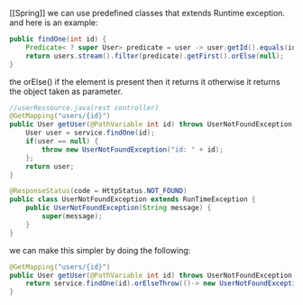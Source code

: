 [[Spring]]
we  can use predefined classes that extends Runtime exception.
and here is an example:
```java 
public findOne(int id) {
	Predicate< ? super User> predicate = user -> user.getId().equals(id);
	return users.stream().filter(predicate).getFirst().orElse(null);
}
```

the orElse() if the element is present then it returns it otherwise it returns the object taken as parameter.

``` java 
//userRessource.java(rest controller)
@GetMapping("users/{id}")
public User getUser(@PathVariable int id) throws UserNotFoundException {
	User user = service.findOne(id);
	if(user == null) {
		throw new UserNotFoundException("id: " + id);
	};
	return user;
}
```

```java
@ResponseStatus(code = HttpStatus.NOT_FOUND)
public class UserNotFoundException extends RunTimeException {
	public UserNotFoundException(String message) {
		super(message);
	}
}
```

we can make this simpler by doing the following:

```java
@GetMapping("users/{id}")
public User getUser(@PathVariable int id) throws UserNotFoundException {
	return service.findOne(id).orElseThrow(()-> new UserNotFoundException("message"));
}
```

